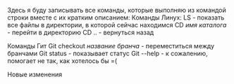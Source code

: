 Здесь я буду записывать все команды, которые выполняю из командой строки вместе с их кратким описанием:
Команды Линух:
LS - показать все файлы в директории, в которой сейчас находимся
CD *имя каталога* - перейти в директорию
CD .. - вернуться назад


Команды Гит
Git checkout *название бранча* - переместиться между бранчами
Git status - показывает статус
Git --help - к сожалению, помогает не так, как хотелось бы =(

Новые изменения
